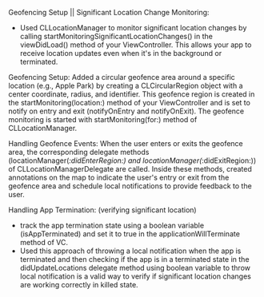 Geofencing Setup || Significant Location Change Monitoring:

- Used CLLocationManager to monitor significant location changes by calling startMonitoringSignificantLocationChanges() in the viewDidLoad() method of your ViewController.
This allows your app to receive location updates even when it's in the background or terminated.

Geofencing Setup:
Added a circular geofence area around a specific location (e.g., Apple Park) by creating a CLCircularRegion object with a center coordinate, radius, and identifier.
This geofence region is created in the startMonitoring(location:) method of your ViewController and is set to notify on entry and exit (notifyOnEntry and notifyOnExit).
The geofence monitoring is started with startMonitoring(for:) method of CLLocationManager.

Handling Geofence Events:
When the user enters or exits the geofence area, the corresponding delegate methods (locationManager(_:didEnterRegion:) and locationManager(_:didExitRegion:)) of CLLocationManagerDelegate are called.
Inside these methods, created annotations on the map to indicate the user's entry or exit from the geofence area and  schedule local notifications to provide feedback to the user.

Handling App Termination: (verifying significant location)
-  track the app termination state using a boolean variable (isAppTerminated) and set it to true in the applicationWillTerminate method of VC.
- Used this approach of throwing a local notification when the app is terminated and then checking if the app is in a terminated state in the didUpdateLocations delegate
method using boolean variable to throw local notification is a valid way to verify if significant location changes are working correctly in killed state.

